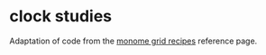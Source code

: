 # clock studies

Adaptation of code from the [monome grid recipes](https://monome.org/docs/norns/grid-recipes/) reference page.